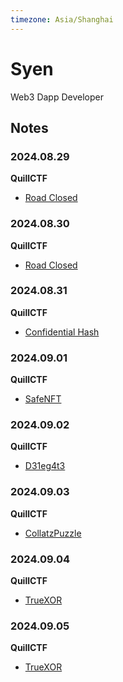 ```yaml
---
timezone: Asia/Shanghai
---
```


# Syen

Web3 Dapp Developer

## Notes

<!-- Content_START -->

### 2024.08.29

**QuillCTF**

- [Road Closed](./Writeup/Syen/src/QuillCTF/RoadClosed/README.md)

### 2024.08.30

**QuillCTF**

- [Road Closed](./Writeup/Syen/src/QuillCTF/VIPBank/README.md)

### 2024.08.31

**QuillCTF**

- [Confidential Hash](./Writeup/Syen/src/QuillCTF/ConfidentialHash/README.md)

### 2024.09.01

**QuillCTF**

- [SafeNFT](./Writeup/Syen/src/QuillCTF/SafeNFT/README.md)

### 2024.09.02

**QuillCTF**

- [D31eg4t3](./Writeup/Syen/src/QuillCTF/D31eg4t3/README.md)

### 2024.09.03

**QuillCTF**

- [CollatzPuzzle](./Writeup/Syen/src/QuillCTF/CollatzPuzzle/README.md)

### 2024.09.04

**QuillCTF**

- [TrueXOR](./Writeup/Syen/src/QuillCTF/TrueXOR/README.md)

### 2024.09.05

**QuillCTF**

- [TrueXOR](./Writeup/Syen/src/QuillCTF/Pelusa/README.md)

<!-- Content_END -->

